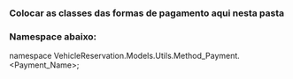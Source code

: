 ### Colocar as classes das formas de pagamento aqui nesta pasta

### Namespace abaixo:

namespace VehicleReservation.Models.Utils.Method_Payment.<Payment_Name>;